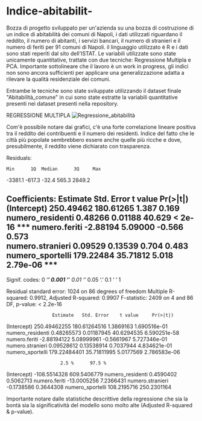 # Indice-abitabilit-
Bozza di progetto sviluppato per un'azienda su una bozza di costruzione di un indice di abitabilità dei comuni di Napoli, i dati utilizzati riguardano il reddito, il numero di abitanti, i servizi bancari, il numero di stranieri e il numero di feriti per 91 comuni di Napoli. il linguaggio utilizzato è R e i dati sono stati reperiti dal sito dell'ISTAT. Le variabili utilizzate sono state unicamente quantitative, trattate con due tecniche: Regressione Multipla e PCA.
Importante sottolineare che il lavoro è un work in progress, gli indici non sono ancora sufficienti per applicare una generalizzazione adatta a rilevare la qualità residenziale dei comuni.

Entrambe le tecniche sono state sviluppate utilizzando il dataset finale "Abitabilità_comune" in cui sono state estratte la variabili quantitative presenti nei dataset presenti nella repository. 

REGRESSIONE MULTIPLA
![Regressione_abitabilità](https://user-images.githubusercontent.com/119412116/207337738-d9d72d42-a0e6-4284-b08b-0d00b9e0551b.png)

Com'è possibile notare dai grafici, c'è una forte correlazione lineare positiva tra il reddito dei contribuenti e il numero dei residenti. Indice del fatto che le città più popolate sembrebbero essere anche quelle più ricche e dove, presubilmente, il reddito viene dichiarato con trasparenza.


Residuals:

    Min      1Q  Median      3Q     Max 
-3381.1  -617.3   -32.4   565.3  2849.2 

Coefficients:
                  Estimate Std. Error t value Pr(>|t|)    
(Intercept)      250.49462  180.61265   1.387    0.169    
numero_residenti   0.48266    0.01188  40.629  < 2e-16 ***
numero.feriti     -2.88194    5.09000  -0.566    0.573    
numero.stranieri   0.09529    0.13539   0.704    0.483    
numero_sportelli 179.22484   35.71812   5.018 2.79e-06 ***
---
Signif. codes:  0 ‘***’ 0.001 ‘**’ 0.01 ‘*’ 0.05 ‘.’ 0.1 ‘ ’ 1

Residual standard error: 1024 on 86 degrees of freedom
Multiple R-squared:  0.9912,	Adjusted R-squared:  0.9907 
F-statistic:  2409 on 4 and 86 DF,  p-value: < 2.2e-16

                     Estimate   Std. Error    t value     Pr(>|t|)
(Intercept)      250.49462255 180.61264516  1.3869163 1.690516e-01
numero_residenti   0.48265573   0.01187945 40.6294535 6.590251e-58
numero.feriti     -2.88194122   5.08999961 -0.5661967 5.727346e-01
numero.stranieri   0.09528612   0.13538914  0.7037944 4.834621e-01
numero_sportelli 179.22484401  35.71811995  5.0177569 2.786583e-06

                        2.5 %      97.5 %
(Intercept)      -108.5514328 609.5406779
numero_residenti    0.4590402   0.5062713
numero.feriti     -13.0005256   7.2366431
numero.stranieri   -0.1738586   0.3644308
numero_sportelli  108.2195716 250.2301164

Importante notare dalle statistiche descrittive della regressione che sia la bontà sia la significatività del modello sono molto alte (Adjusted R-squared & p-value).
